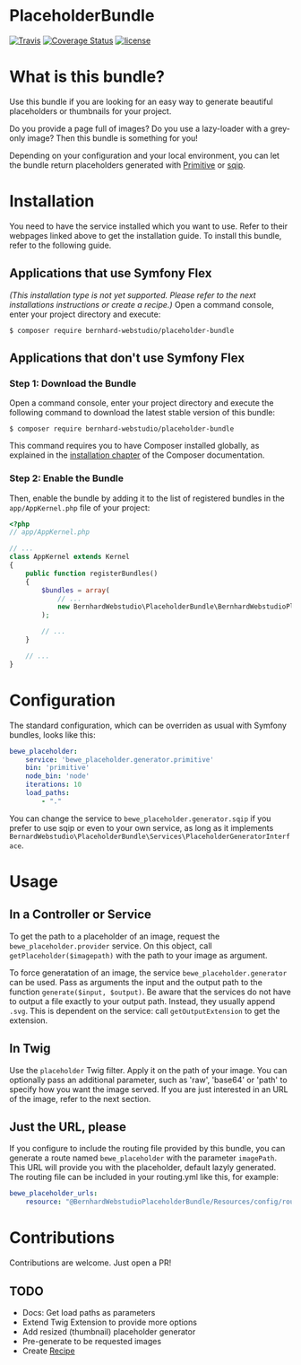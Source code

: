 # PlaceholderBundle

[![Travis](https://img.shields.io/travis/BernhardWebstudio/PlaceholderBundle.svg?style=flat-square)](https://api.travis-ci.org/BernhardWebstudio/PlaceholderBundle)
[![Coverage Status](https://img.shields.io/coveralls/github/BernhardWebstudio/PlaceholderBundle.svg?style=flat-square)](https://coveralls.io/github/BernhardWebstudio/PlaceholderBundle?branch=master)
[![license](https://img.shields.io/github/license/mashape/apistatus.svg?style=flat-square)](https://opensource.org/licenses/MIT)

What is this bundle?
============

Use this bundle if you are looking for an easy way to generate beautiful placeholders or thumbnails for your project. 

Do you provide a page full of images? Do you use a lazy-loader with a grey-only image? Then this bundle is 
something for you!

Depending on your configuration and your local environment, you can let the bundle return placeholders generated with 
[Primitive](https://github.com/fogleman/primitive) or [sqip](https://github.com/technopagan/sqip/blob/master/README.md).

Installation
============

You need to have the service installed which you want to use. Refer to their webpages linked above to get the installation guide.
To install this bundle, refer to the following guide.

Applications that use Symfony Flex
----------------------------------

*(This installation type is not yet supported. Please refer to the next installations instructions or create a recipe.)*
Open a command console, enter your project directory and execute:

```console
$ composer require bernhard-webstudio/placeholder-bundle
```

Applications that don't use Symfony Flex
----------------------------------------

### Step 1: Download the Bundle

Open a command console, enter your project directory and execute the
following command to download the latest stable version of this bundle:

```console
$ composer require bernhard-webstudio/placeholder-bundle
```

This command requires you to have Composer installed globally, as explained
in the [installation chapter](https://getcomposer.org/doc/00-intro.md)
of the Composer documentation.

### Step 2: Enable the Bundle

Then, enable the bundle by adding it to the list of registered bundles
in the `app/AppKernel.php` file of your project:

```php
<?php
// app/AppKernel.php

// ...
class AppKernel extends Kernel
{
    public function registerBundles()
    {
        $bundles = array(
            // ...
            new BernhardWebstudio\PlaceholderBundle\BernhardWebstudioPlaceholderBundle(),
        );

        // ...
    }

    // ...
}
```

Configuration
============

The standard configuration, which can be overriden as usual with Symfony bundles, looks like this:

```yaml
bewe_placeholder:
    service: 'bewe_placeholder.generator.primitive'
    bin: 'primitive'
    node_bin: 'node'
    iterations: 10
    load_paths:
        - "."
```

You can change the service to `bewe_placeholder.generator.sqip` if you prefer to use sqip or even 
to your own service, as long as it implements `BernardWebstudio\PlaceholderBundle\Services\PlaceholderGeneratorInterface`.

Usage
============

## In a Controller or Service
To get the path to a placeholder of an image, request the `bewe_placeholder.provider` service. 
On this object, call `getPlaceholder($imagepath)` with the path to your image as argument.

To force generatation of an image, the service `bewe_placeholder.generator` can be used. Pass 
as arguments the input and the output path to the function `generate($input, $output)`. 
Be aware that the services do not have to output a file exactly to your output path. 
Instead, they usually append `.svg`. This is dependent on the service: call `getOutputExtension` 
to get the extension.

## In Twig
Use the `placeholder` Twig filter. Apply it on the path of your image. You can optionally pass 
an additional parameter, such as 'raw', 'base64' or 'path' to specify how you want the image served. 
If you are just interested in an URL of the image, refer to the next section.

## Just the URL, please
If you configure to include the routing file provided by this bundle, you can generate 
a route named `bewe_placeholder` with the parameter `imagePath`. This URL will provide you 
with the placeholder, default lazyly generated. The routing file can be included in your 
routing.yml like this, for example:
```yaml
bewe_placeholder_urls:
    resource: "@BernhardWebstudioPlaceholderBundle/Resources/config/routing.yaml"
```

Contributions
============

Contributions are welcome. Just open a PR!

## TODO

- Docs: Get load paths as parameters
- Extend Twig Extension to provide more options
- Add resized (thumbnail) placeholder generator
- Pre-generate to be requested images
- Create [Recipe](https://github.com/symfony/recipes)